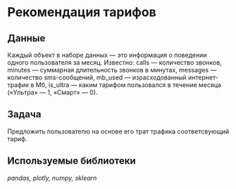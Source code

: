 # Рекомендация тарифов


## Данные

Каждый объект в наборе данных — это информация о поведении одного пользователя за месяц. Известно:
сalls — количество звонков,
minutes — суммарная длительность звонков в минутах,
messages — количество sms-сообщений,
mb_used — израсходованный интернет-трафик в Мб,
is_ultra — каким тарифом пользовался в течение месяца («Ультра» — 1, «Смарт» — 0).


## Задача

Предложить пользователю на основе его трат трафика соответсвующий тариф.

## Используемые библиотеки
*pandas, plotly, numpy, sklearn*